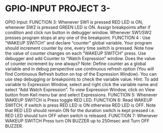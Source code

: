 # GPIO-INPUT PROJECT 3-
GPIO Input:  FUNCTION 3:  Whenever SW1 is pressed RED LED is ON, whenever SW2 is pressed GREEN LED is ON. 
Assign breakpoints after if condition and click run button in debugger window. Whenever SW1/SW2 presses program stops at any one of the breakpoint. 
FUNCTION 4  :  Use “WAKEUP SWITCH” and declare “counter” global variable. Your program should increment counter by one, every time switch is pressed.
Note how the value of counter changes on each “WAKEUP SWITCH” press. Use debugger and add Counter to “Watch Expression” window.
Does the value of counter increment by one always? Note: Define counter as a global variable and in debug perspective use continuous refresh option (You will find Continuous Refresh button on top of the Expression Window). You can use step debugging or breakpoints to check the variable value. Hint: To add variable to Expression Window, select and right click the variable name and select “Add Watch Expression”. To view Expression Window, click on View button from Keil menu bar and select Expressions. 
FUNCTION  5:  Whenever WAKEUP SWITCH is Press toggle RED LED. 
FUNCTION  6:  Read WAKEUP SWITCH, if switch is press RED LED is ON otherwise RED LED is OFF. Note that RED LED should remain ON for the duration switch is kept pressed i.e. RED LED should turn OFF when switch is released.
FUNCTION  7:  Whenever WAKEUP SWITCH Press turn ON BUZZER up to 250msec and Turn OFF BUZZER.
